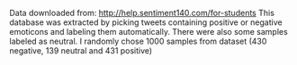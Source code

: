 Data downloaded from: http://help.sentiment140.com/for-students
This database was extracted by picking tweets containing positive or negative emoticons and labeling them automatically. There were also some samples labeled as neutral.
I randomly chose 1000 samples from dataset (430 negative, 139 neutral and 431 positive)